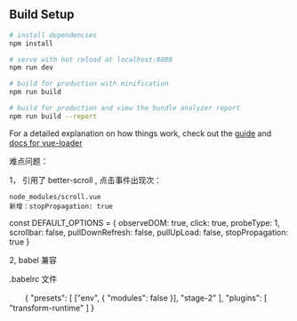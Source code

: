

## Build Setup

``` bash
# install dependencies
npm install

# serve with hot reload at localhost:8080
npm run dev

# build for production with minification
npm run build

# build for production and view the bundle analyzer report
npm run build --report
```

For a detailed explanation on how things work, check out the [guide](http://vuejs-templates.github.io/webpack/) and [docs for vue-loader](http://vuejs.github.io/vue-loader)


难点问题：

1， 引用了 better-scroll ,  点击事件出现次：

    node_modules/scroll.vue
    新增：stopPropagation: true

   const DEFAULT_OPTIONS = {
    observeDOM: true,
    click: true,
    probeType: 1,
    scrollbar: false,
    pullDownRefresh: false,
    pullUpLoad: false,
    stopPropagation: true
  }

2, babel 兼容 
  
  

.babelrc 文件

　　{
  "presets": [
    ["env", {
      "modules": false
    }],
    "stage-2"
  ],
  "plugins": [
    "transform-runtime"
  ]
}